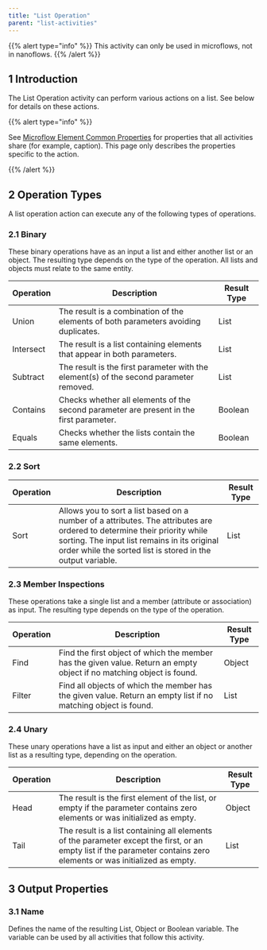 ```yaml
---
title: "List Operation"
parent: "list-activities"
---
```


{{% alert type="info" %}}
This activity can only be used in microflows, not in nanoflows.
{{% /alert %}}

## 1 Introduction

The List Operation activity can perform various actions on a list. See below for details on these actions.

{{% alert type="info" %}}

See [Microflow Element Common Properties](microflow-element-common-properties) for properties that all activities share (for example, caption). This page only describes the properties specific to the action.

{{% /alert %}}

## 2 Operation Types

A list operation action can execute any of the following types of operations.

### 2.1 Binary

These binary operations have as an input a list and either another list or an object. The resulting type depends on the type of the operation. All lists and objects must relate to the same entity.

| Operation | Description                                                                             | Result Type |
| --------- | --------------------------------------------------------------------------------------- | ----------- |
| Union     | The result is a combination of the elements of both parameters avoiding duplicates.     | List        |
| Intersect | The result is a list containing elements that appear in both parameters.                | List        |
| Subtract  | The result is the first parameter with the element(s) of the second parameter removed.  | List        |
| Contains  | Checks whether all elements of the second parameter are present in the first parameter. | Boolean     |
| Equals    | Checks whether the lists contain the same elements.                                     | Boolean     |

### 2.2 Sort

| Operation | Description                                                                                                                                                                                                                             | Result Type |
| --------- | --------------------------------------------------------------------------------------------------------------------------------------------------------------------------------------------------------------------------------------- | ----------- |
| Sort      | Allows you to sort a list based on a number of a attributes. The attributes are ordered to determine their priority while sorting. The input list remains in its original order while the sorted list is stored in the output variable. | List        |

### 2.3 Member Inspections

These operations take a single list and a member (attribute or association) as input. The resulting type depends on the type of the operation.

| Operation | Description                                                                                                           | Result Type |
| --------- | --------------------------------------------------------------------------------------------------------------------- | ----------- |
| Find      | Find the first object of which the member has the given value. Return an empty object if no matching object is found. | Object      |
| Filter    | Find all objects of which the member has the given value. Return an empty list if no matching object is found.        | List        |

### 2.4 Unary

These unary operations have a list as input and either an object or another list as a resulting type, depending on the operation.

| Operation | Description                                                                                                                                                           | Result Type |
| --------- | --------------------------------------------------------------------------------------------------------------------------------------------------------------------- | ----------- |
| Head      | The result is the first element of the list, or empty if the parameter contains zero elements or was initialized as empty.                                            | Object      |
| Tail      | The result is a list containing all elements of the parameter except the first, or an empty list if the parameter contains zero elements or was initialized as empty. | List        |

## 3 Output Properties

### 3.1 Name

Defines the name of the resulting List, Object or Boolean variable. The variable can be used by all activities that follow this activity.
